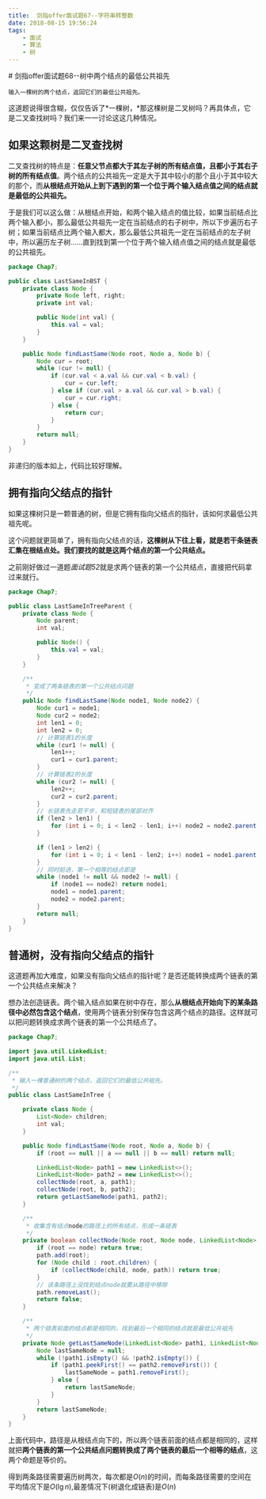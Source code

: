 ```yaml
---
title:  剑指offer面试题67--字符串转整数
date: 2018-08-15 19:56:24
tags: 
    - 面试
    - 算法
    - 树
---
```

<meta name="referrer" content="no-referrer" />
# 剑指offer面试题68--树中两个结点的最低公共祖先

```text
输入一棵树的两个结点，返回它们的最低公共祖先。
```

这道题说得很含糊，仅仅告诉了*一棵树，*那这棵树是二叉树吗？再具体点，它是二叉查找树吗？我们来一一讨论这这几种情况。

## 如果这颗树是二叉查找树

二叉查找树的特点是：**任意父节点都大于其左子树的所有结点值，且都小于其右子树的所有结点值**。两个结点的公共祖先一定是大于其中较小的那个且小于其中较大的那个，而**从根结点开始从上到下遇到的第一个位于两个输入结点值之间的结点就是最低的公共祖先。**

于是我们可以这么做：从根结点开始，和两个输入结点的值比较，如果当前结点比两个输入都小，那么最低公共祖先一定在当前结点的右子树中，所以下步遍历右子树；如果当前结点比两个输入都大，那么最低公共祖先一定在当前结点的左子树中，所以遍历左子树......直到找到第一个位于两个输入结点值之间的结点就是最低的公共祖先。

```java
package Chap7;

public class LastSameInBST {
    private class Node {
        private Node left, right;
        private int val;

        public Node(int val) {
            this.val = val;
        }
    }

    public Node findLastSame(Node root, Node a, Node b) {
        Node cur = root;
        while (cur != null) {
            if (cur.val < a.val && cur.val < b.val) {
                cur = cur.left;
            } else if (cur.val > a.val && cur.val > b.val) {
                cur = cur.right;
            } else {
                return cur;
            }
        }
        return null;
    }
}

```

非递归的版本如上，代码比较好理解。

## 拥有指向父结点的指针

如果这棵树只是一颗普通的树，但是它拥有指向父结点的指针，该如何求最低公共祖先呢。

这个问题就更简单了，拥有指向父结点的话，**这棵树从下往上看，就是若干条链表汇集在根结点处。我们要找的就是这两个结点的第一个公共结点。**

之前刚好做过一道题*面试题52*就是求两个链表的第一个公共结点，直接把代码拿过来就行。

```java
package Chap7;

public class LastSameInTreeParent {
    private class Node {
        Node parent;
        int val;

        public Node() {
            this.val = val;
        }
    }

    /**
     * 变成了两条链表的第一个公共结点问题
     */
    public Node findLastSame(Node node1, Node node2) {
        Node cur1 = node1;
        Node cur2 = node2;
        int len1 = 0;
        int len2 = 0;
        // 计算链表1的长度
        while (cur1 != null) {
            len1++;
            cur1 = cur1.parent;
        }
        // 计算链表2的长度
        while (cur2 != null) {
            len2++;
            cur2 = cur2.parent;
        }
        // 长链表先走若干步，和短链表的尾部对齐
        if (len2 > len1) {
            for (int i = 0; i < len2 - len1; i++) node2 = node2.parent;
        }

        if (len1 > len2) {
            for (int i = 0; i < len1 - len2; i++) node1 = node1.parent;
        }
        // 同时前进，第一个相等的结点即是
        while (node1 != null && node2 != null) {
            if (node1 == node2) return node1;
            node1 = node1.parent;
            node2 = node2.parent;
        }
        return null;
    }
}

```

## 普通树，没有指向父结点的指针

这道题再加大难度，如果没有指向父结点的指针呢？是否还能转换成两个链表的第一个公共结点来解决？

想办法创造链表。两个输入结点如果在树中存在，那么**从根结点开始向下的某条路径中必然包含这个结点**，使用两个链表分别保存包含这两个结点的路径。这样就可以把问题转换成求两个链表的第一个公共结点了。

```java
package Chap7;

import java.util.LinkedList;
import java.util.List;

/**
 * 输入一棵普通树的两个结点，返回它们的最低公共祖先。
 */
public class LastSameInTree {

    private class Node {
        List<Node> children;
        int val;
    }

    public Node findLastSame(Node root, Node a, Node b) {
        if (root == null || a == null || b == null) return null;

        LinkedList<Node> path1 = new LinkedList<>();
        LinkedList<Node> path2 = new LinkedList<>();
        collectNode(root, a, path1);
        collectNode(root, b, path2);
        return getLastSameNode(path1, path2);
    }

    /**
     * 收集含有结点node的路径上的所有结点，形成一条链表
     */
    private boolean collectNode(Node root, Node node, LinkedList<Node> path) {
        if (root == node) return true;
        path.add(root);
        for (Node child : root.children) {
            if (collectNode(child, node, path)) return true;
        }
        // 该条路径上没找到结点node就要从路径中移除
        path.removeLast();
        return false;
    }

    /**
     * 两个链表前面的结点都是相同的，找到最后一个相同的结点就是最低公共祖先
     */
    private Node getLastSameNode(LinkedList<Node> path1, LinkedList<Node> path2) {
        Node lastSameNode = null;
        while (!path1.isEmpty() && !path2.isEmpty()) {
            if (path1.peekFirst() == path2.removeFirst()) {
                lastSameNode = path1.removeFirst();
            } else {
                return lastSameNode;
            }
        }
        return lastSameNode;
    }
}
```

上面代码中，路径是从根结点向下的，所以两个链表前面的结点都是相同的，这样就把**两个链表的第一个公共结点问题转换成了两个链表的最后一个相等的结点**，这两个命题是等价的。

得到两条路径需要遍历树两次，每次都是$O(n)$的时间，而每条路径需要的空间在平均情况下是$O(\lg n)$,最差情况下(树退化成链表)是$O(n)$

